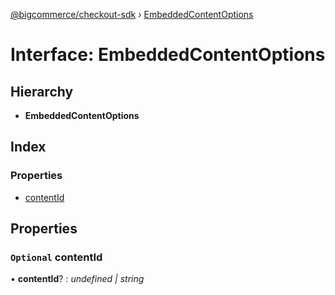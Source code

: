 [@bigcommerce/checkout-sdk](../README.md) › [EmbeddedContentOptions](embeddedcontentoptions.md)

# Interface: EmbeddedContentOptions

## Hierarchy

* **EmbeddedContentOptions**

## Index

### Properties

* [contentId](embeddedcontentoptions.md#optional-contentid)

## Properties

### `Optional` contentId

• **contentId**? : *undefined | string*
